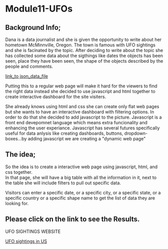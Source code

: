 # Module11-UFOs

## Background Info;
Dana is a data journalist and she is given the opportunity to write about her hometown McMinnville, Oregon. The town  is famous with UFO sightings and she is facinated by the topic. After deciding to write about the topic she has collected some data about the sigthings like dates the objects has been seen, place they have been seen, the shape of the objects described by the people and comments. 

[link_to json_data_file](https://github.com/4renginy/Module11-UFOs/blob/main/Static/js/data.js)

Putting this to a regular web page will make it hard for the viewers to find the right data instead she decided to use javascript and html together to create interactive dashboard for the site visiters. 

She already knows using html and css she can create only flat web pages but she wants to have an interactive dashboard with filtering options. In order to do that she decided to add javascript to the picture. Javascript is a front end devepomnet language which means extra funcionality and enhancing  the user experiance.
Javascript has several futures specifically useful for data anlysis like creating dashboards, buttons, dropdown-boxes...by adding javascript we are creating a "dynamic web page"

## The idea;
So the idea is to create a interactive web page using javascript, html, and css together. 
<br>In that page, she will have a big table with all the information in it, next to the table she will include filters to pull out specific data. 


Visitors can enter a specific date, or a specific city, or a specific state, or a specific country or a specific shape name to get the list of data they are looking for. 

## Please click on the link to see the Results.

UFO SIGHTINGS WEBSITE

[UFO sightings in US](https://4renginy.github.io/UFOSightingsRY.io)
